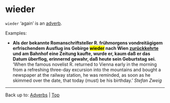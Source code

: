 # wieder

`wieder` ‘again’ is an [adverb](../../index.md).

Examples:
- **Als der bekannte Romanschriftsteller R. frühmorgens vondreitägigem erfrischendem Ausflug ins Gebirge <mark>wieder</mark> nach Wien [zurückkehrte](../../../verbs/z/zu/zurueckkehren.md) und am Bahnhof eine Zeitung kaufte, wurde er, kaum daß er das Datum überflog, erinnernd gewahr, daß heute sein Geburtstag sei.** ‘When the famous novelist R. returned to Vienna early in the morning from a refreshing three-day excursion into the mountains and bought a newspaper at the railway station, he was reminded, as soon as he skimmed over the date, that today (must) be his birthday.’ *Stefan Zweig*

----

Back up to: [Adverbs](../../index.md) | [Top](../../../index.md)

